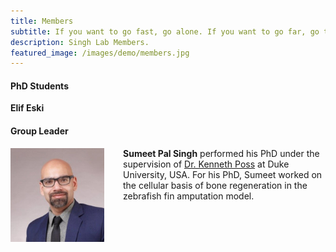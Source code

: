 ```yaml
---
title: Members
subtitle: If you want to go fast, go alone. If you want to go far, go together.
description: Singh Lab Members.
featured_image: /images/demo/members.jpg
---
```



#### PhD Students

**Elif Eski**

#### Group Leader

<img src="/images/members/sumeet.jpeg" alt="Sumeet" style="float:left;width:150px;height:150px;margin:0px 30px 0px 0px"> 

**Sumeet Pal Singh** performed his PhD under the supervision of [Dr. Kenneth Poss](https://sites.duke.edu/posslab/) at Duke University, USA. For his PhD, Sumeet worked on the cellular basis of bone regeneration in the zebrafish fin amputation model.  